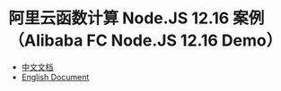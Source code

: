 # 阿里云函数计算 Node.JS 12.16 案例（Alibaba FC Node.JS 12.16 Demo）

- [中文文档](./readme_zh.md)
- [English Document](./readme_en.md)

